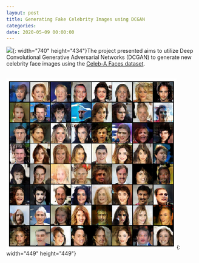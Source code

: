 ```yaml
---
layout: post
title: Generating Fake Celebrity Images using DCGAN
categories:
date: 2020-05-09 00:00:00
---
```


![](/images/fulls/06.jpg){: width="740" height="434"}The project presented aims to utilize Deep Convolutional Generative Adversarial Networks (DCGAN) to generate new celebrity face images using the [Celeb-A Faces dataset](http://mmlab.ie.cuhk.edu.hk/projects/CelebA.html).

&nbsp; &nbsp; &nbsp; &nbsp; &nbsp; &nbsp; &nbsp; &nbsp; &nbsp; &nbsp;![](/uploads/unknown-10.png){: width="449" height="449"}